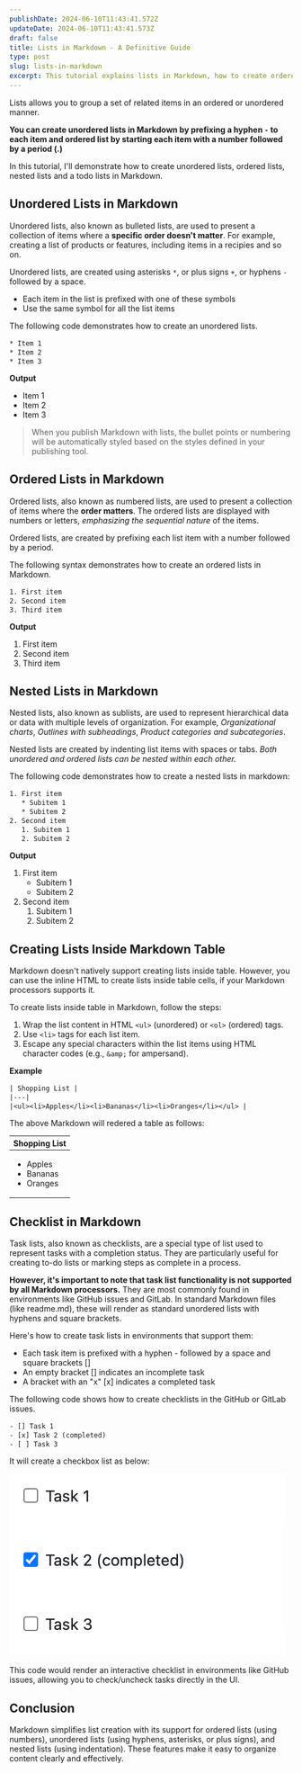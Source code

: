```yaml
---
publishDate: 2024-06-10T11:43:41.572Z
updateDate: 2024-06-10T11:43:41.573Z
draft: false
title: Lists in Markdown - A Definitive Guide
type: post
slug: lists-in-markdown
excerpt: This tutorial explains lists in Markdown, how to create ordered lists, unordered lists, nested lists and a Todo list.
---
```


Lists allows you to group a set of related items in an ordered or unordered manner. 

**You can create unordered lists in Markdown by prefixing a hyphen `-` to each item and ordered list by starting each item with a number followed by a period (.)**

In this tutorial, I'll demonstrate how to create unordered lists, ordered lists, nested lists and a todo lists in Markdown. 

## Unordered Lists in Markdown

Unordered lists, also known as bulleted lists, are used to present a collection of items where a **specific order doesn't matter**. For example, creating a list of products or features, including items in a recipies and so on.

Unordered lists,  are created using asterisks `*`, or plus signs `+`, or hyphens `-` followed by a space. 


- Each item in the list is prefixed with one of these symbols
- Use the same symbol for all the list items

The following code demonstrates how to create an unordered lists.

```
* Item 1
* Item 2
* Item 3
```

**Output**

* Item 1
* Item 2
* Item 3

> When you publish Markdown with lists, the bullet points or numbering will be automatically styled based on the styles defined in your publishing tool.

## Ordered Lists in Markdown

Ordered lists, also known as numbered lists, are used to present a collection of items where the **order matters**. The ordered lists are displayed with numbers or letters, *emphasizing the sequential nature* of the items.

Ordered lists, are created by prefixing each list item with a number followed by a period. 

The following syntax demonstrates how to create an ordered lists in Markdown.

```
1. First item
2. Second item
3. Third item
```

**Output**

1. First item
2. Second item
3. Third item

## Nested Lists in Markdown

Nested lists, also known as sublists, are used to represent hierarchical data or data with multiple levels of organization. For example, *Organizational charts*, *Outlines with subheadings*, *Product categories and subcategories*.

Nested lists are created by indenting list items with spaces or tabs. *Both unordered and ordered lists can be nested within each other.*

The following code demonstrates how to create a nested lists in markdown:

```
1. First item
   * Subitem 1
   * Subitem 2
2. Second item
   1. Subitem 1
   2. Subitem 2
```

**Output**

1. First item
   * Subitem 1
   * Subitem 2
2. Second item
   1. Subitem 1
   2. Subitem 2

## Creating Lists Inside Markdown Table

Markdown doesn't natively support creating lists inside table. However, you can use the inline HTML to create lists inside table cells, if your Markdown processors supports it. 

To create lists inside table in Markdown, follow the steps:

1. Wrap the list content in HTML `<ul>` (unordered) or `<ol>` (ordered) tags.
2. Use `<li>` tags for each list item.
3. Escape any special characters within the list items using HTML character codes (e.g., `&amp;` for ampersand).


**Example**

```
| Shopping List |
|---|
|<ul><li>Apples</li><li>Bananas</li><li>Oranges</li></ul> |
```

The above Markdown will redered a table as follows:

| Shopping List |
|---|
|<ul><li>Apples</li><li>Bananas</li><li>Oranges</li></ul> |

## Checklist in Markdown

Task lists, also known as checklists, are a special type of list used to represent tasks with a completion status. They are particularly useful for creating to-do lists or marking steps as complete in a process.

**However, it's important to note that task list functionality is not supported by all Markdown processors.**  They are most commonly found in environments like GitHub issues and GitLab. In standard Markdown files (like readme.md), these will render as standard unordered lists with hyphens and square brackets.

Here's how to create task lists in environments that support them:

- Each task item is prefixed with a hyphen - followed by a space and square brackets []
- An empty bracket [] indicates an incomplete task
- A bracket with an "x" [x] indicates a completed task

The following code shows how to create checklists in the GitHub or GitLab issues.

```
- [] Task 1
- [x] Task 2 (completed)
- [ ] Task 3
```

It will create a checkbox list as below: 

![Checkboxes in GitHub](./images/checkboxes-inside-issues-github.png)

This code would render an interactive checklist in environments like GitHub issues, allowing you to check/uncheck tasks directly in the UI.

## Conclusion

Markdown simplifies list creation with its support for ordered lists (using numbers), unordered lists (using hyphens, asterisks, or plus signs), and nested lists (using indentation). These features make it easy to organize content clearly and effectively.
